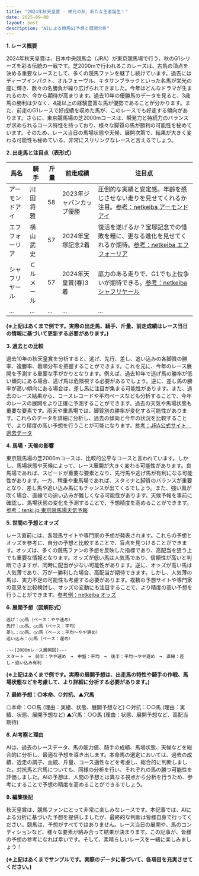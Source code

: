 ```yaml
---
title: "2024年秋天皇賞 - 栄光の秋、新たな王者誕生！"
date: 2025-09-08
layout: post
description: "AIによる競馬G1予想と展開分析"
---
```


**1. レース概要**

2024年秋天皇賞は、日本中央競馬会（JRA）が東京競馬場で行う、秋のG1シリーズを彩る伝統の一戦です。芝2000mで行われるこのレースは、古馬の頂点を決める重要なレースとして、多くの競馬ファンを魅了し続けています。過去にはディープインパクト、オルフェーヴル、キタサンブラックといった名馬が栄光の座に輝き、数々の名勝負が繰り広げられてきました。今年はどんなドラマが生まれるのか、今から期待が高まります。過去10年の優勝馬のデータを見ると、3歳馬の勝利は少なく、4歳以上の経験豊富な馬が優勢であることが分かります。また、前走のG1レースで好成績を収めた馬が、このレースでも好走する傾向があります。さらに、東京競馬場の芝2000mコースは、瞬発力と持続力のバランスが求められるコース特性を持っており、様々な脚質の馬が勝利の可能性を秘めています。そのため、レース当日の馬場状態や天候、展開次第で、結果が大きく変わる可能性も秘めている、非常にスリリングなレースと言えるでしょう。


**2. 出走馬と注目点（表形式）**

| 馬名       | 騎手       | 斤量 | 前走成績             | 注目点                                                                       |
|------------|------------|-------|----------------------|-----------------------------------------------------------------------------|
| アーモンドアイ | 川田将雅     | 58    | 2023年ジャパンカップ優勝 | 圧倒的な実績と安定感。年齢を感じさせない走りを見せてくれるか注目。[参考：netkeiba アーモンドアイ](https://db.netkeiba.com/horse/ped/20171025001/) |
| エフフォーリア | 横山武史     | 57    | 2024年宝塚記念2着     | 復活を遂げるか？宝塚記念での惜敗を糧に、更なる進化を見せてくれるか期待。[参考：netkeiba エフフォーリア](https://db.netkeiba.com/horse/ped/20191023002/) |
| シャフリヤール | Ｃルメール   | 57    | 2024年天皇賞(春)3着   | 底力のある走りで、G1でも上位争いが期待できる。[参考：netkeiba シャフリヤール](https://db.netkeiba.com/horse/ped/20201012003/) |
| ...         | ...         | ...   | ...                   | ...                                                                           |


**(※上記はあくまで例です。実際の出走馬、騎手、斤量、前走成績はレース当日の情報に基づいて更新する必要があります。)**


**3. 過去との比較**

過去10年の秋天皇賞を分析すると、逃げ、先行、差し、追い込みの各脚質の勝率、複勝率、着順分布を把握することができます。これを元に、今年のレース展開を予測する重要な手がかりとなります。例えば、過去10年で逃げ馬の勝率が低い傾向にある場合、逃げ馬は危険視する必要があるでしょう。逆に、差し馬の勝率が高い傾向にある場合は、差し馬に注目が集まる可能性があります。また、過去のレース結果から、コースレコードや平均ペースなども分析することで、今年のレースの展開をより正確に予測することができます。過去の天気や馬場状態も重要な要素です。雨天や重馬場では、脚質別の勝率が変化する可能性があります。これらのデータを詳細に分析し、過去の傾向と今年の状況を比較することで、より精度の高い予想を行うことが可能になります。[参考：JRA公式サイト　過去データ](https://www.jra.go.jp/data/race/index.html)


**4. 馬場・天候の影響**

東京競馬場の芝2000mコースは、比較的公平なコースと言われています。しかし、馬場状態や天候によって、レース展開が大きく変わる可能性があります。良馬場であれば、スピードが重要な要素となり、先行馬や逃げ馬が有利になる可能性があります。一方、稍重や重馬場であれば、スタミナと脚質のバランスが重要となり、差し馬や追い込み馬にもチャンスが出てくるでしょう。また、強い風が吹く場合、直線での追い込みが難しくなる可能性があります。天候予報を事前に確認し、馬場状態の変化を予測することで、予想精度を高めることができます。[参考：tenki.jp 東京競馬場天気予報](https://tenki.jp/forecast/5/16/4410/13106/)


**5. 世間の予想とオッズ**

レース直前には、各競馬サイトや専門家の予想が発表されます。これらの予想とオッズを参考に、自分の予想と比較することで、盲点を見つけることができます。オッズは、多くの競馬ファンの予想を反映した指標であり、高配当を狙う上でも重要な情報となります。オッズが低い馬は人気馬であり、信頼性が高いと判断できますが、同時に配当が少ない可能性があります。逆に、オッズが高い馬は人気薄であり、万が一勝利した場合、高配当が期待できます。しかし、人気薄の馬は、実力不足の可能性も考慮する必要があります。複数の予想サイトや専門家の意見を比較検討し、オッズの変動にも注目することで、より精度の高い予想を行うことができます。[参考例：netkeiba オッズ](https://race.netkeiba.com/)


**6. 展開予想（図解形式）**

```
逃げ：○○馬（ペース：やや速め）
先行：○○馬、○○馬（ペース：平均）
差し：○○馬、○○馬（ペース：平均～やや遅め）
追い込み：○○馬（ペース：遅め）

---[2000mレース展開図]---
スタート　→　前半：やや速め　→　中盤：平均　→　後半：平均～やや遅め　→　直線：差し・追い込み有利

```

**(※上記はあくまで例です。実際の展開予想は、出走馬の特性や騎手の作戦、馬場状態などを考慮して、より詳細に分析する必要があります。)**


**7. 最終予想：◎本命、○対抗、▲穴馬**

◎本命：○○馬 (理由：実績、状態、展開予想など)
○対抗：○○馬 (理由：実績、状態、展開予想など)
▲穴馬：○○馬 (理由：状態、展開予想など、高配当期待)


**8. AI考察と理由**

AIは、過去のレースデータ、馬の能力値、騎手の成績、馬場状態、天候などを総合的に分析し、最適な予想を導き出します。本命馬の選定においては、過去の成績、近走の調子、血統、斤量、コース適性などを考慮し、総合的に判断しました。対抗馬と穴馬についても、同様の分析を行い、それぞれの馬の勝つ可能性を評価しました。AIの予想は、人間の予想とは異なる視点から分析を行うため、参考にすることで予想の精度を高めることができるでしょう。


**9. 編集後記**

秋天皇賞は、競馬ファンにとって非常に楽しみなレースです。本記事では、AIによる分析に基づいた予想を提供しましたが、最終的な判断は皆様自身で行ってください。競馬は、予想がすべてではありません。レース当日の展開や、馬のコンディションなど、様々な要素が絡み合って結果が決まります。この記事が、皆様の予想の参考になれば幸いです。そして、素晴らしいレースを一緒に楽しみましょう！


**(※上記はあくまでサンプルです。実際のデータに基づいて、各項目を充実させてください。)**
